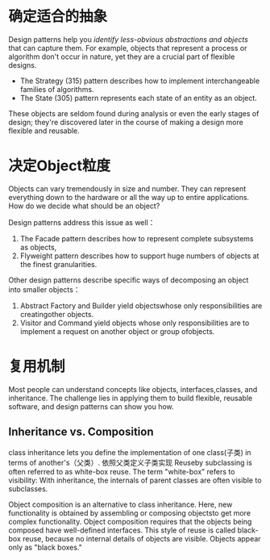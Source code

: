 # 确定适合的抽象
Design patterns help you *identify less-obvious abstractions and  objects* that can capture them. 
For example, objects that represent a process or algorithm don't occur in nature, yet they are a crucial part of flexible designs. 
- The Strategy (315) pattern describes how to implement interchangeable families of algorithms. 
- The State (305) pattern represents each state of an entity as an object. 

These objects are seldom found during analysis or even the early stages of design; they're discovered later in the course of making a design more flexible and reusable.

# 决定Object粒度
Objects can vary tremendously in size and number. They can represent everything down to the hardware or all the way up to entire applications. How do we decide what should be an object? 

Design patterns address this issue as well：
1. The Facade  pattern describes how to represent complete subsystems as objects,
2. Flyweight  pattern describes how to support huge numbers of objects at the finest granularities. 

Other design patterns describe specific ways of decomposing an object into smaller objects：
1. Abstract Factory  and Builder yield objectswhose only responsibilities are creatingother objects. 
2. Visitor  and Command yield objects whose only responsibilities are to implement a request on another object or group ofobjects.


# 复用机制
Most people can understand concepts like objects, interfaces,classes, and inheritance. The challenge lies in applying them to build flexible, reusable software, and design patterns can show you how.

## Inheritance vs. Composition
class inheritance lets you define the implementation of one class(子类) in terms of another's（父类）. 依照父类定义子类实现
Reuseby subclassing is often referred to as white-box reuse. The term "white-box" refers to visibility: With inheritance, the internals of parent classes are often visible to subclasses.

Object composition is an alternative to class inheritance. Here, new functionality is obtained by assembling or composing objectsto get more complex functionality.
Object composition requires that the objects being composed have well-defined interfaces. This style of reuse is called black-box reuse, because no internal details of objects are visible. Objects appear only as "black boxes."
